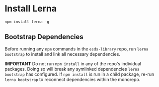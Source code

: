 # Install Lerna

```
npm install lerna -g
```

## Bootstrap Dependencies
Before running any `npm` commands in the `esds-library` repo, run `lerna bootstrap` to install and link all necessary dependencies.

**IMPORTANT** Do not run `npm install` in any of the repo's individual packages. Doing so will break any symlinked dependencies `lerna bootstrap` has configured. If `npm install` is run in a child package, re-run `lerna bootstrap` to reconnect dependencies within the monorepo.
